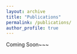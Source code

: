 ```yaml
---
layout: archive
title: "Publications"
permalink: /publications/
author_profile: true
---
```


Coming Soon~~~
